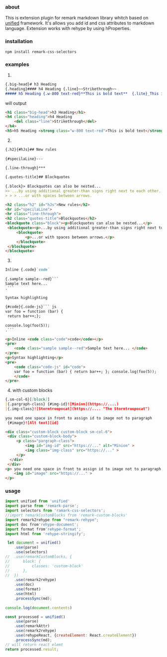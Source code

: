 ### about
This is extension plugin for remark markdown library whitch based on [unified](https://github.com/unifiedjs/unified) framework. It's allows you add id and css attributes to markdown language. Extension works with rehype by using hProperties. 
### installation
``` npm install remark-css-selectors ```
### examples
1.
```markdown
{.big-head}# h3 Heading   
{.heading}#### h4 Heading {.line}~~Strikethrough~~  
##### h5 Heading {.w-800 text-red}**This is bold text**  {.lite}_This is italic text_
```
will output
```html
<h1 class="big-head">h3 Heading</h1>
<h4 class="heading">h4 Heading  
    <del class="line">Strikethrough</del>  
</h4>  
<h5>h5 Heading <strong class="w-800 text-red">This is bold text</strong> <em class="lite">This is italic text</em></h5>
```

2.
```markdown
{.h2}{#hJs}## New rules
  
{#specilaLine}---

{.line-through}***  
  
{.quotes-title}## Blockquotes  
  
{.block}> Blockquotes can also be nested...  
>> ...by using additional greater-than signs right next to each other...  
> > > ...or with spaces between arrows.
```

``` html
<h2 class="h2" id="hJs">New rules</h2>
<hr id="specilaLine">  
<hr class="line-through">  
<h2 class="quotes-title">Blockquotes</h2>  
<blockquote class="block"><p>Blockquotes can also be nested...</p>  
 <blockquote><p>...by using additional greater-than signs right next to each other...</p>  
	 <blockquote>
		 <p>...or with spaces between arrows.</p>
	 </blockquote>  
 </blockquote>
</blockquote>
```

3.
```markdown
Inline {.code}`code`  
  
{.sample sample--red}```  
Sample text here...  
.```  
  
Syntax highlighting  
  
{#code}{.code-js}``` js  
var foo = function (bar) {  
 return bar++;};  
  
console.log(foo(5));  
.```
```

```html
<p>Inline <code class="code">code</code></p>  
<pre>
	<code class="sample sample--red">Sample text here... </code>
</pre>  
<p>Syntax highlighting</p>  
<pre>
	<code class="code-js" id="code">
	var foo = function (bar) { return bar++; }; console.log(foo(5)); 
	</code>
</pre>
```

4. with custom blocks
```markdown 
{.sm-col-6}[[block]]  
|{.pargraph-class} {#img-id}![Minion](https://....)  
|{.img-class}![Stormtroopocat](https://.... "The Stormtroopocat")  
  
you need one space in front to assign id to image not to paragraph  
 {#image}![Alt text][id]
```

```html
<div class="custom-block custom-block sm-col-6">  
 <div class="custom-block-body">  
	 <p class="pargraph-class">
		 <img id="img-id" src="https://..." alt="Minion" >  
		 <img class="img-class" src="https://..." >  
	 </p> 
  </div>
 </div>
<p> you need one space in front to assign id to image not to paragraph 
	<img id="image" src="https://..." >
</p>
```

### usage
``` javascript
import unified from 'unified'  
import parse from 'remark-parse';  
import selectors from 'ramark-css-selectors';
//import remarkCustomBlocks from 'remark-custom-blocks'  
import remark2rehype from "remark-rehype";  
import doc from'rehype-document';  
import format from'rehype-format';  
import html from 'rehype-stringify';

 let document = unified()  
    .use(parse)  
    .use(selectors)  
//  .use(remarkCustomBlocks, {  
//      block: {  
//          classes: 'custom-block'  
//      },  
//  })  
    .use(remark2rehype)
    .use(doc)  
    .use(format)  
    .use(html)  
    .processSync(md);
    
console.log(document.contents)
```

```javascript
const processed = unified()
    .use(parse)
    .use(remarkAttr)
    .use(remark2rehype)
    .use(rehypeReact, {createElement: React.createElement})
    .processSync(md);
// will return react elemt
return processed.result;
```